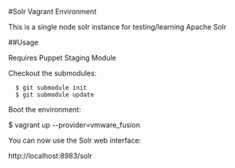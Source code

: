 #Solr Vagrant Environment

This is a single node solr instance for testing/learning Apache Solr

##Usage

Requires Puppet Staging Module

Checkout the submodules:

```
  $ git submodule init
  $ git submodule update
```

  Boot the environment:

  $ vagrant up --provider=vmware_fusion

You can now use the Solr web interface:

  http://localhost:8983/solr
